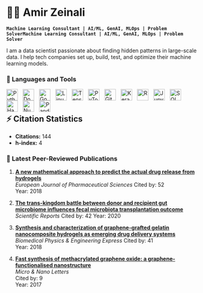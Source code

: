 # 👨‍💻 Amir Zeinali

**`Machine Learning Consultant | AI/ML, GenAI, MLOps | Problem SolverMachine Learning Consultant | AI/ML, GenAI, MLOps | Problem Solver`**

I am a data scientist passionate about finding hidden patterns in large-scale data. I help tech companies set up, build, test, and optimize their machine learning models. 

### 🧰 Languages and Tools
<img align="left" alt="Python" width="30px" style="padding-right:10px;" src="https://cdn.jsdelivr.net/gh/devicons/devicon/icons/python/python-plain.svg" />
<img align="left" alt="Docker" width="30px" style="padding-right:10px;" src="https://cdn.jsdelivr.net/gh/devicons/devicon/icons/docker/docker-original.svg" />
<img align="left" alt="Google Cloud Platform" width="30px" style="padding-right:10px;" src="https://cdn.jsdelivr.net/gh/devicons/devicon/icons/googlecloud/googlecloud-original.svg" />
<img align="left" alt="Linux" width="30px" style="padding-right:10px;" src="https://cdn.jsdelivr.net/gh/devicons/devicon/icons/linux/linux-original.svg" />
<img align="left" alt="TensorFlow" width="30px" style="padding-right:10px;" src="https://cdn.jsdelivr.net/gh/devicons/devicon/icons/tensorflow/tensorflow-original.svg" />
<img align="left" alt="PyTorch" width="30px" style="padding-right:10px;" src="https://cdn.jsdelivr.net/gh/devicons/devicon/icons/pytorch/pytorch-original.svg" />
<img align="left" alt="Git" width="30px" style="padding-right:10px;" src="https://cdn.jsdelivr.net/gh/devicons/devicon/icons/git/git-original.svg" />
<img align="left" alt="Keras" width="30px" style="padding-right:10px;" src="https://cdn.jsdelivr.net/gh/devicons/devicon/icons/keras/keras-original.svg" />
<img align="left" alt="R" width="30px" style="padding-right:10px;" src="https://cdn.jsdelivr.net/gh/devicons/devicon/icons/r/r-original.svg" />
<img align="left" alt="Jupyter" width="30px" style="padding-right:10px;" src="https://cdn.jsdelivr.net/gh/devicons/devicon/icons/jupyter/jupyter-original.svg" />
<img align="left" alt="SQL" width="30px" style="padding-right:10px;" src="https://cdn.jsdelivr.net/gh/devicons/devicon/icons/mysql/mysql-original.svg" />
<img align="left" alt="Hadoop" width="30px" style="padding-right:10px;" src="https://cdn.jsdelivr.net/gh/devicons/devicon/icons/hadoop/hadoop-original.svg" />
<img align="left" alt="NumPy" width="30px" style="padding-right:10px;" src="https://cdn.jsdelivr.net/gh/devicons/devicon/icons/numpy/numpy-original.svg" />
<img align="left" alt="Pandas" width="30px" style="padding-right:10px;" src="https://cdn.jsdelivr.net/gh/devicons/devicon/icons/pandas/pandas-original.svg" />

<br />
<br />

## ⚡️ Citation Statistics

- **Citations:** 144
- **h-index:** 4


### 📝 Latest Peer-Reviewed Publications

1. **[A new mathematical approach to predict the actual drug release from hydrogels](https://www.sciencedirect.com/science/article/abs/pii/S0928098717305304)**  
   _European Journal of Pharmaceutical Sciences_
   Cited by: 52  
   Year: 2018  

3. **[The trans-kingdom battle between donor and recipient gut microbiome influences fecal microbiota transplantation outcome](https://www.nature.com/articles/s41598-020-75162-x)**  
   _Scientific Reports_
   Cited by: 42
   Year: 2020  

5. **[Synthesis and characterization of graphene-grafted gelatin nanocomposite hydrogels as emerging drug delivery systems](https://iopscience.iop.org/article/10.1088/2057-1976/aad745/meta)**  
   _Biomedical Physics & Engineering Express_
   Cited by: 41  
   Year: 2018  

6. **[Fast synthesis of methacrylated graphene oxide: a graphene-functionalised nanostructure](https://ietresearch.onlinelibrary.wiley.com/doi/pdfdirect/10.1049/mnl.2017.0461)**  
   _Micro & Nano Letters_  
   Cited by: 9  
   Year: 2017  

